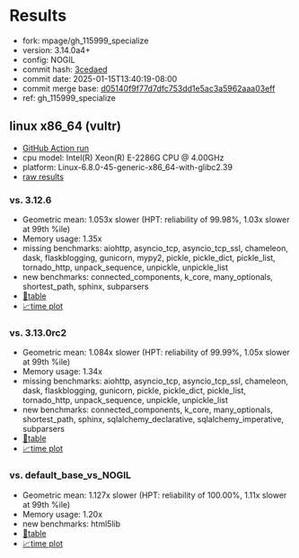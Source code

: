 # Results

- fork: mpage/gh_115999_specialize
- version: 3.14.0a4+
- config: NOGIL
- commit hash: [3cedaed](https://github.com/mpage/cpython/commit/3cedaed)
- commit date: 2025-01-15T13:40:19-08:00
- commit merge base: [d05140f9f77d7dfc753dd1e5ac3a5962aaa03eff](https://github.com/python/cpython/commit/d05140f9f77d7dfc753dd1e5ac3a5962aaa03eff)
- ref: gh_115999_specialize

## linux x86_64 (vultr)

- [GitHub Action run](https://github.com/facebookexperimental/free-threading-benchmarking/actions/runs/12797511462)
- cpu model: Intel(R) Xeon(R) E-2286G CPU @ 4.00GHz
- platform: Linux-6.8.0-45-generic-x86_64-with-glibc2.39
- [raw results](bm-20250115-vultr-x86_64-mpage-gh_115999_specialize-3.14.0a4%2B-3cedaed.json)

### vs. 3.12.6

- Geometric mean: 1.053x slower (HPT: reliability of 99.98%, 1.03x slower at 99th %ile)
- Memory usage: 1.35x
- missing benchmarks: aiohttp, asyncio_tcp, asyncio_tcp_ssl, chameleon, dask, flaskblogging, gunicorn, mypy2, pickle, pickle_dict, pickle_list, tornado_http, unpack_sequence, unpickle, unpickle_list
- new benchmarks: connected_components, k_core, many_optionals, shortest_path, sphinx, subparsers
- [📄table](bm-20250115-vultr-x86_64-mpage-gh_115999_specialize-3.14.0a4%2B-3cedaed-vs-3.12.6.md)
- [📈time plot](bm-20250115-vultr-x86_64-mpage-gh_115999_specialize-3.14.0a4%2B-3cedaed-vs-3.12.6.svg)

### vs. 3.13.0rc2

- Geometric mean: 1.084x slower (HPT: reliability of 99.99%, 1.05x slower at 99th %ile)
- Memory usage: 1.34x
- missing benchmarks: aiohttp, asyncio_tcp, asyncio_tcp_ssl, chameleon, dask, flaskblogging, gunicorn, pickle, pickle_dict, pickle_list, tornado_http, unpack_sequence, unpickle, unpickle_list
- new benchmarks: connected_components, k_core, many_optionals, shortest_path, sphinx, sqlalchemy_declarative, sqlalchemy_imperative, subparsers
- [📄table](bm-20250115-vultr-x86_64-mpage-gh_115999_specialize-3.14.0a4%2B-3cedaed-vs-3.13.0rc2.md)
- [📈time plot](bm-20250115-vultr-x86_64-mpage-gh_115999_specialize-3.14.0a4%2B-3cedaed-vs-3.13.0rc2.svg)

### vs. default_base_vs_NOGIL

- Geometric mean: 1.127x slower (HPT: reliability of 100.00%, 1.11x slower at 99th %ile)
- Memory usage: 1.20x
- new benchmarks: html5lib
- [📄table](bm-20250115-vultr-x86_64-mpage-gh_115999_specialize-3.14.0a4%2B-3cedaed-vs-default_base_vs_NOGIL.md)
- [📈time plot](bm-20250115-vultr-x86_64-mpage-gh_115999_specialize-3.14.0a4%2B-3cedaed-vs-default_base_vs_NOGIL.svg)

